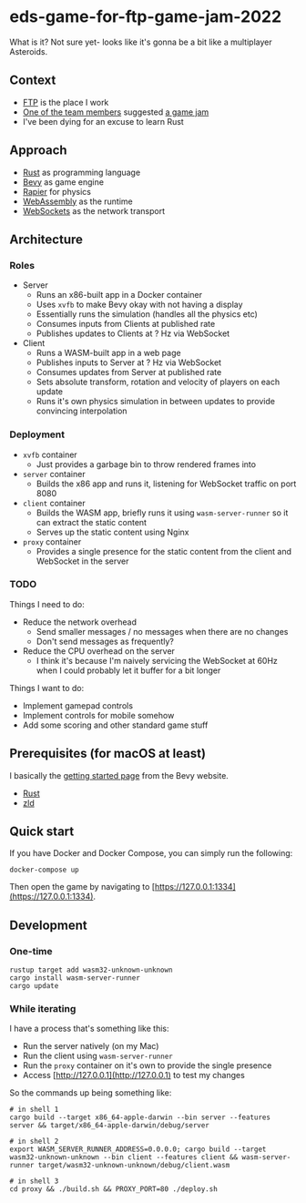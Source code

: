 # eds-game-for-ftp-game-jam-2022

What is it? Not sure yet- looks like it's gonna be a bit like a multiplayer Asteroids.

## Context

- [FTP](https://www.ftpsolutions.com.au/) is the place I work
- [One of the team members](https://github.com/shane-smt)
  suggested [a game jam](https://itch.io/jam/ftp-gamejam)
- I've been dying for an excuse to learn Rust

## Approach

- [Rust](https://www.rust-lang.org/) as programming language
- [Bevy](https://bevyengine.org/) as game engine
- [Rapier](https://rapier.rs/) for physics
- [WebAssembly](https://webassembly.org/) as the runtime
- [WebSockets](https://developer.mozilla.org/en-US/docs/Web/API/WebSockets_API) as the network transport

## Architecture

### Roles

- Server
    - Runs an x86-built app in a Docker container
    - Uses `xvfb` to make Bevy okay with not having a display
    - Essentially runs the simulation (handles all the physics etc)
    - Consumes inputs from Clients at published rate
    - Publishes updates to Clients at ? Hz via WebSocket
- Client
    - Runs a WASM-built app in a web page
    - Publishes inputs to Server at ? Hz via WebSocket
    - Consumes updates from Server at published rate
    - Sets absolute transform, rotation and velocity of players on each update
    - Runs it's own physics simulation in between updates to provide convincing interpolation

### Deployment

- `xvfb` container
    - Just provides a garbage bin to throw rendered frames into
- `server` container
    - Builds the x86 app and runs it, listening for WebSocket traffic on port 8080
- `client` container
    - Builds the WASM app, briefly runs it using `wasm-server-runner` so it can extract the static content
    - Serves up the static content using Nginx
- `proxy` container
    - Provides a single presence for the static content from the client and WebSocket in the server

### TODO

Things I need to do:

- Reduce the network overhead
    - Send smaller messages / no messages when there are no changes
    - Don't send messages as frequently?
- Reduce the CPU overhead on the server
    - I think it's because I'm naively servicing the WebSocket at 60Hz when I could probably let it buffer for
      a bit longer

Things I want to do:

- Implement gamepad controls
- Implement controls for mobile somehow
- Add some scoring and other standard game stuff

## Prerequisites (for macOS at least)

I basically the [getting started page](https://bevyengine.org/learn/book/getting-started/setup/) from the Bevy
website.

- [Rust](https://www.rust-lang.org/)
- [zld](https://github.com/michaeleisel/zld)

## Quick start

If you have Docker and Docker Compose, you can simply run the following:

```shell
docker-compose up
```

Then open the game by navigating to [https://127.0.0.1:1334](https://127.0.0.1:1334).

## Development

### One-time

```shell
rustup target add wasm32-unknown-unknown
cargo install wasm-server-runner
cargo update
```

### While iterating

I have a process that's something like this:

- Run the server natively (on my Mac)
- Run the client using `wasm-server-runner`
- Run the `proxy` container on it's own to provide the single presence
- Access [http://127.0.0.1](http://127.0.0.1) to test my changes

So the commands up being something like:

```shell
# in shell 1
cargo build --target x86_64-apple-darwin --bin server --features server && target/x86_64-apple-darwin/debug/server

# in shell 2
export WASM_SERVER_RUNNER_ADDRESS=0.0.0.0; cargo build --target wasm32-unknown-unknown --bin client --features client && wasm-server-runner target/wasm32-unknown-unknown/debug/client.wasm

# in shell 3
cd proxy && ./build.sh && PROXY_PORT=80 ./deploy.sh
```

